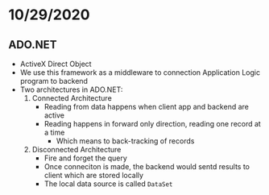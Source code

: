 # 10/29/2020
## ADO.NET
- ActiveX Direct Object
- We use this framework as a middleware to connection Application Logic program to backend
- Two architectures in ADO.NET:
	1. Connected Architecture
		- Reading from data happens when client app and backend are active
		- Reading happens in forward only direction, reading one record at a time
			- Which means to back-tracking of records
	2. Disconnected Architecture
		- Fire and forget the query
		- Once conneciton is made, the backend would sentd results to client which are stored locally
		- The local data source is called `DataSet`